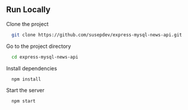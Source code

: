 
## Run Locally

Clone the project

```bash
  git clone https://github.com/susepdev/express-mysql-news-api.git
```

Go to the project directory

```bash
  cd express-mysql-news-api
```

Install dependencies

```bash
  npm install
```

Start the server

```bash
  npm start
```
